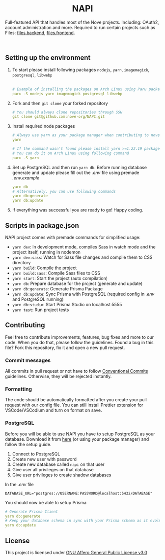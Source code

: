 <h1 align="center">NAPI</h1>

Full-featured API that handles most of the Nove projects. Including: OAuth2, account administration and more. Required to run certain projects such as Files: [files.backend](https://github.com/nove-org/files.backend), [files.frontend](https://github.com/nove-org/files.frontend).

<br />

## Setting up the environment
1. To start please install following packages `nodejs`, `yarn`, `imagemagick`, `postgresql`, `libwebp`<br/><br/>
   ```yml
   # Example of installing the packages on Arch Linux using Paru package manager
   paru -S nodejs yarn imagemagick postgresql libwebp
   ```
2. Fork and then `git clone` your forked repository
   ```yml
   # You should always clone repositories through SSH
   git clone git@github.com:nove-org/NAPI.git
   ```
4. Install required node packages
   ```yml
   # Always use yarn as your package manager when contributing to nove-org projects
   yarn
   
   # If the command wasn't found please install yarn >=1.22.19 package manager
   # You can do it on Arch Linux using following command
   paru -S yarn
6. Set up PostgreSQL and then run `yarn db`. Before running database generate and update please fill out the *.env* file using premade *.env.example*
   ```yml
   yarn db
   # Alternatively, you can use following commands
   yarn db:generate
   yarn db:update
   ```
7. If everything was successful you are ready to go! Happy coding.

## Scripts in package.json
NAPI project comes with premade commands for simplified usage:
 - `yarn dev`: In development mode, compiles Sass in watch mode and the project itself, running in nodemon
 - `yarn dev:sass`: Watch for Sass file changes and compile them to CSS directory
 - `yarn build`: Compile the project
 - `yarn build:sass`: Compile Sass files to CSS
 - `yarn start`: Start the project (auto compilation)
 - `yarn db`: Prepare database for the project (generate and update)
 - `yarn db:generate`: Generate Prisma Package
 - `yarn db:update`: Sync Prisma with PostgreSQL (required config in *.env* and PostgreSQL running)
 - `yarn db:studio`: Start Prisma Studio on localhost:5555
 - `yarn test`: Run project tests

## Contributing
Feel free to contribute improvements, features, bug fixes and more to our code. When you do that, please follow the guidelines. Found a bug in this file? Fork this repository, fix it and open a new pull request.

### Commit messages
All commits in pull request or not have to follow [Conventional Commits](https://www.conventionalcommits.org/en/v1.0.0/#specification) guidelines. Otherwise, they will be rejected instantly.

### Formatting
The code should be automatically formatted after you create your pull request with our config file. You can still install Prettier extension for VSCode/VSCodium and turn on format on save.

### PostgreSQL
Before you will be able to use NAPI you have to setup PostgreSQL as your database. Download it from [here](https://www.postgresql.org/download/) (or using your package manager) and follow the setup guide.

1. Connect to PostgreSQL
2. Create new user with password
3. Create new database called `napi` on that user
4. Give user all privileges on that database
5. Give user privileges to create [shadow databases](https://www.prisma.io/docs/concepts/components/prisma-migrate/shadow-database#shadow-database-user-permissions)

In the *.env* file
```env
DATABASE_URL="postgres://USERNAME:PASSWORD@localhost:5432/DATABASE"
```

You should now be able to setup Prisma

```yml
# Generate Prisma Client
yarn db:generate
# Keep your database schema in sync with your Prisma schema as it evolves
yarn db:update
```

## License
This project is licensed under [GNU Affero General Public License v3.0](https://github.com/nove-org/NAPI/blob/main/LICENSE)

